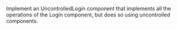 Implement an UncontrolledLogin component that implements all the operations of the Login component, but does so using uncontrolled components.
